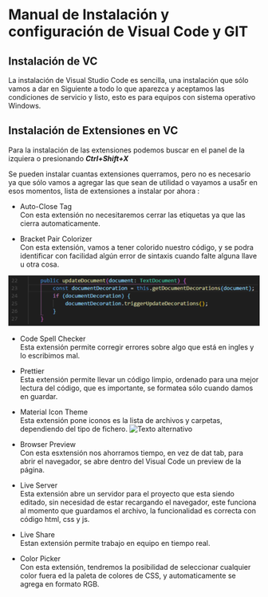 # Manual de Instalación y configuración de Visual Code  y GIT

## Instalación de VC
La instalación de Visual Studio Code es sencilla, una instalación que sólo vamos a dar en Siguiente a todo lo que aparezca y aceptamos las condiciones de servicio y listo, esto es para equipos con sistema operativo Windows.

## Instalación de Extensiones en VC

Para la instalación de las extensiones podemos buscar en el panel de la izquiera o presionando 
 ___Ctrl+Shift+X___

Se pueden instalar cuantas extensiones querramos, pero no es necesario ya que sólo vamos a agregar las que sean de utilidad o vayamos a usa5r en esos momentos, lista de extensiones a instalar por ahora :
*   Auto-Close Tag  
Con esta extensión no necesitaremos cerrar las etiquetas ya que las cierra automaticamente.  

*   Bracket Pair Colorizer  
Con esta extensión, vamos a tener colorido nuestro código, y se podra identificar con facilidad algún error de sintaxis cuando falte alguna llave u otra cosa.

![Texto alternativo](/img/coloriser.png)

*   Code Spell Checker  
Esta extensión permite corregir errores sobre algo que está en ingles y lo escribimos mal.
*   Prettier  
Esta extensión permite llevar un código limpio, ordenado para una mejor lectura del código, que es importante, se formatea sólo cuando damos en guardar.
*   Material Icon Theme  
Esta extensión pone iconos es la lista de archivos y carpetas, dependiendo del tipo de fichero.
![Texto alternativo](/img/icon.png)
*   Browser Preview  
Con esta esxtensión nos ahorramos tiempo, en vez de dat tab, para abrir el navegador, se abre dentro del Visual Code un preview de la página.
*   Live Server  
Esta extensión abre un servidor para el proyecto que esta siendo editado, sin necesidad de estar recargando el navegador, este funciona al momento que guardamos el archivo, la funcionalidad es correcta con código html, css y js.
*   Live Share  
Estan extensión permite trabajo en equipo en tiempo real.

*   Color Picker  
Con esta extensión, tendremos la posibilidad de seleccionar cualquier color fuera ed la paleta de colores de CSS, y automaticamente se agrega en formato RGB.